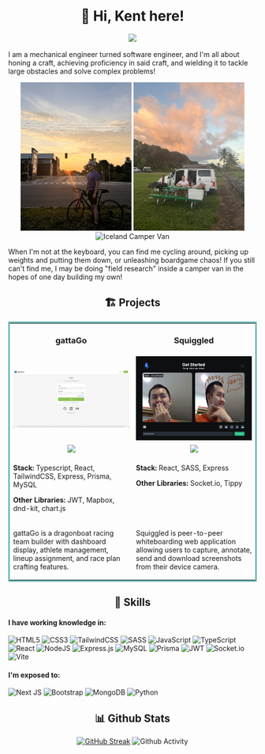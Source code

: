 <h1 align="center">🌊 Hi, Kent here!</h1>
<p align="center">
  <a style="text-decoration: none;" target="_blank" href="https://www.linkedin.com/in/kentkcho/" target="_blank">
    <img src="https://img.shields.io/badge/linkedin-%230077B5.svg?style=for-the-badge&logo=linkedin&logoColor=white"/>
  </a>
</p>


I am a mechanical engineer turned software engineer, and I'm all about honing a craft, achieving proficiency in said craft, and wielding it to tackle large obstacles and solve complex problems!

<div align="center">
    <img src="bicycle-sunrise.jpg" alt="Bicycle Sunrise" height="300px" />
  <img src="maui-camper-van.jpg" alt="Maui Camper Van" height="300px" />
    <img src="iceland-camper-van.jpg" alt="Iceland Camper Van" height="300px" />
</div>

When I'm not at the keyboard, you can find me cycling around, picking up weights and putting them down, or unleashing boardgame chaos! If you still can't find me, I may be doing "field research" inside a camper van in the hopes of one day building my own!

<h2 align="center">🏗 Projects</h2>

<table bordercolor="#66b2b2" width="100%">
    <tr valign="top">
        <td width="50%" align="center">
            <h3>gattaGo</h3>
        </td>
        <td width="50%" align="center">
            <h3>Squiggled</h3>
        </td>
    </tr>
    <tr valign="center">
        <td width="50%" align="center">
            <img src="gattago.gif"/>
        </td>
        <td width="50%" align="center">
            <img src="squiggled-screenshot.png"/>
        </td>
    </tr>
    <tr valign="top">
        <td width="50%" align="center">
            <a href="https://github.com/kimcangho/gattaGo-client" target="_blank">
                <img src="https://img.shields.io/badge/Code-black?style=for-the-badge&logo=github">
            </a> 
        </td>
        <td width="50%" align="center">
            <a href="https://github.com/kimcangho/squiggled-client" target="_blank">
                <img src="https://img.shields.io/badge/Code-black?style=for-the-badge&logo=github">
            </a>
        </td>
    </tr>
    <tr valign="top">
        <td width="50%">
            <p>
                <strong>Stack:</strong> Typescript, React, TailwindCSS, Express, Prisma, MySQL
            </p>
            <p>
                <strong>Other Libraries:</strong> JWT, Mapbox, dnd-kit, chart.js
            </p>
        </td>
        <td width="50%">
            <p>
                <strong>Stack:</strong> React, SASS, Express            
            </p>
            <p>
                <strong>Other Libraries:</strong> Socket.io, Tippy
            </p>
        </td>
    </tr>
    <tr valign="top">
        <td width="50%">
            <p>
                gattaGo is a dragonboat racing team builder with dashboard display, athlete management, lineup assignment, and race plan crafting features.            </p>
        </td>
        <td width="50%">
            <p>
                Squiggled is peer-to-peer whiteboarding web application allowing users to capture, annotate, send and download screenshots from their device camera.            </p>
                </td>
    </tr>
</table>

<h2 align="center">🧰 Skills</h2>

#### I have working knowledge in:
![HTML5](https://img.shields.io/badge/html5-%23E34F26.svg?style=for-the-badge&logo=html5&logoColor=white)
![CSS3](https://img.shields.io/badge/css3-%231572B6.svg?style=for-the-badge&logo=css3&logoColor=white)
![TailwindCSS](https://img.shields.io/badge/tailwindcss-%2338B2AC.svg?style=for-the-badge&logo=tailwind-css&logoColor=white)
![SASS](https://img.shields.io/badge/SASS-hotpink.svg?style=for-the-badge&logo=SASS&logoColor=white)
![JavaScript](https://img.shields.io/badge/javascript-%23323330.svg?style=for-the-badge&logo=javascript&logoColor=%23F7DF1E)
![TypeScript](https://img.shields.io/badge/typescript-%23007ACC.svg?style=for-the-badge&logo=typescript&logoColor=white)
![React](https://img.shields.io/badge/react-%2320232a.svg?style=for-the-badge&logo=react&logoColor=%2361DAFB)
![NodeJS](https://img.shields.io/badge/node.js-6DA55F?style=for-the-badge&logo=node.js&logoColor=white)
![Express.js](https://img.shields.io/badge/express.js-%23404d59.svg?style=for-the-badge&logo=express&logoColor=%2361DAFB)
![MySQL](https://img.shields.io/badge/mysql-%2300f.svg?style=for-the-badge&logo=mysql&logoColor=white)
![Prisma](https://img.shields.io/badge/Prisma-3982CE?style=for-the-badge&logo=Prisma&logoColor=white)
![JWT](https://img.shields.io/badge/JWT-black?style=for-the-badge&logo=JSON%20web%20tokens)
![Socket.io](https://img.shields.io/badge/Socket.io-black?style=for-the-badge&logo=socket.io&badgeColor=010101)
![Vite](https://img.shields.io/badge/vite-%23646CFF.svg?style=for-the-badge&logo=vite&logoColor=white)

#### I'm exposed to:
![Next JS](https://img.shields.io/badge/Next-black?style=for-the-badge&logo=next.js&logoColor=white)
![Bootstrap](https://img.shields.io/badge/bootstrap-%238511FA.svg?style=for-the-badge&logo=bootstrap&logoColor=white)
![MongoDB](https://img.shields.io/badge/MongoDB-%234ea94b.svg?style=for-the-badge&logo=mongodb&logoColor=white)
![Python](https://img.shields.io/badge/python-3670A0?style=for-the-badge&logo=python&logoColor=ffdd54)

<h2 align="center">📊 Github Stats</h2>
<div align=center>
  <a href="https://git.io/streak-stats"><img src="https://github-readme-streak-stats.herokuapp.com?user=kimcangho&theme=slateorange&hide_border=true" alt="GitHub Streak" /></a>
    <img src="https://github-profile-summary-cards.vercel.app/api/cards/profile-details?username=kimcangho&theme=slateorange" alt="Github Activity" />
</div>

